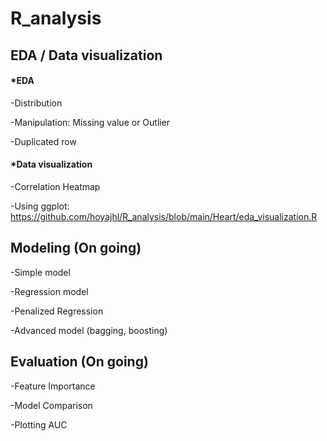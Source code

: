 # R_analysis
## EDA / Data visualization

#### *EDA

-Distribution 

-Manipulation: Missing value or Outlier

-Duplicated row

#### *Data visualization

-Correlation Heatmap

-Using ggplot: 
https://github.com/hoyajhl/R_analysis/blob/main/Heart/eda_visualization.R

## Modeling (On going)

-Simple model 

-Regression model

-Penalized Regression

-Advanced model (bagging, boosting)


## Evaluation (On going)

-Feature Importance 

-Model Comparison

-Plotting AUC 

